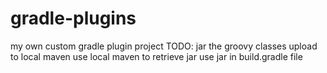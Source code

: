 # gradle-plugins

my own custom gradle plugin project 
TODO:
jar the groovy classes
upload to local maven
use local maven to retrieve jar
use jar in build.gradle file
